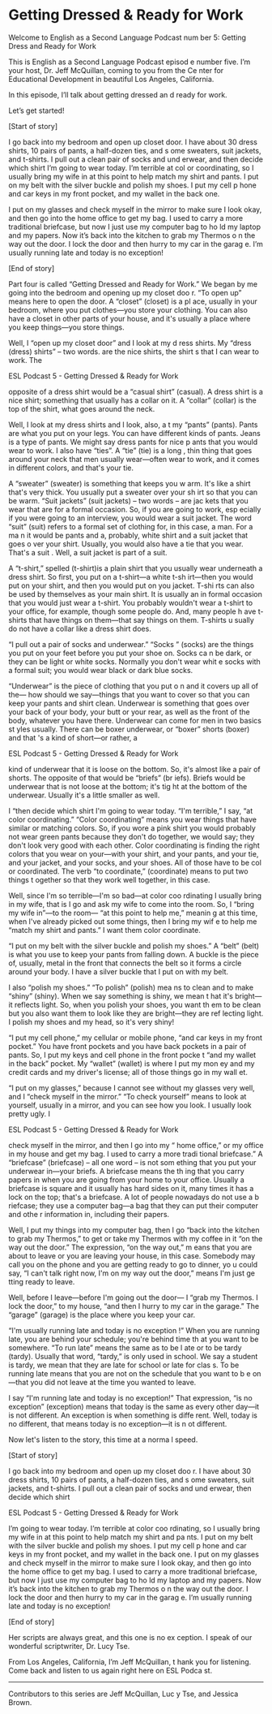 # Getting Dressed & Ready for Work

Welcome to English as a Second Language Podcast num ber 5: Getting Dress and Ready for Work 

This is English as a Second Language Podcast episod e number five. I’m your host, Dr. Jeff McQuillan, coming to you from the Ce nter for Educational Development in beautiful Los Angeles, California. 

In this episode, I’ll talk about getting dressed an d ready for work.  

Let’s get started! 

[Start of story] 

I go back into my bedroom and open up closet door.  I have about 30 dress shirts, 10 pairs of pants, a half-dozen ties, and s ome sweaters, suit jackets, and t-shirts.  I pull out a clean pair of socks and und erwear, and then decide which shirt I’m going to wear today.  I’m terrible at col or coordinating, so I usually bring my wife in at this point to help match my shirt and  pants.  I put on my belt with the silver buckle and polish my shoes.  I put my cell p hone and car keys in my front pocket, and my wallet in the back one.   

I put on my glasses and check myself in the mirror to make sure I look okay, and then go into the home office to get my bag.  I used  to carry a more traditional briefcase, but now I just use my computer bag to ho ld my laptop and my papers. Now it’s back into the kitchen to grab my Thermos o n the way out the door.  I lock the door and then hurry to my car in the garag e.  I’m usually running late and today is no exception!    

[End of story]  

Part four is called “Getting Dressed and Ready for Work.”  We began by me going into the bedroom and opening up my closet doo r.  “To open up” means here to open the door.  A “closet” (closet) is a pl ace, usually in your bedroom, where you put clothes—you store your clothing.  You  can also have a closet in other parts of your house, and it's usually a place  where you keep things—you store things. 

Well, I “open up my closet door” and I look at my d ress shirts.  My “dress (dress) shirts” – two words. are the nice shirts, the shirt s that I can wear to work.  The  

ESL Podcast 5 - Getting Dressed & Ready for Work  

opposite of a dress shirt would be a “casual shirt”  (casual).  A dress shirt is a nice shirt; something that usually has a collar on it.  A “collar” (collar) is the top of the shirt, what goes around the neck. 

Well, I look at my dress shirts and I look, also, a t my “pants” (pants). Pants are what you put on your legs.  You can have different kinds of pants.  Jeans is a type of pants.  We might say dress pants for nice p ants that you would wear to work.  I also have “ties”.  A “tie” (tie) is a long , thin thing that goes around your neck that men usually wear—often wear to work, and it comes in different colors, and that's your tie. 

A “sweater” (sweater) is something that keeps you w arm.  It's like a shirt that's very thick.  You usually put a sweater over your sh irt so that you can be warm. “Suit jackets” (suit jackets) – two words – are jac kets that you wear that are for a formal occasion.  So, if you are going to work, esp ecially if you were going to an interview, you would wear a suit jacket.  The word “suit” (suit) refers to a formal set of clothing for, in this case, a man.  For a ma n it would be pants and a, probably, white shirt and a suit jacket that goes o ver your shirt.  Usually, you would also have a tie that you wear.  That's a suit .  Well, a suit jacket is part of a suit. 

A “t-shirt,” spelled (t-shirt)is a plain shirt that  you usually wear underneath a dress shirt.  So first, you put on a t-shirt—a white t-sh irt—then you would put on your shirt, and then you would put on you jacket.  T-shi rts can also be used by themselves as your main shirt.  It is usually an in formal occasion that you would just wear a t-shirt.  You probably wouldn't wear a t-shirt to your office, for example, though some people do.  And, many people h ave t-shirts that have things on them—that say things on them.  T-shirts u sually do not have a collar like a dress shirt does. 

“I pull out a pair of socks and underwear.”  “Socks ” (socks) are the things you put on your feet before you put your shoe on.  Socks ca n be dark, or they can be light or white socks.  Normally you don't wear whit e socks with a formal suit; you would wear black or dark blue socks. 

“Underwear” is the piece of clothing that you put o n and it covers up all of the— how should we say—things that you want to cover so that you can keep your pants and shirt clean.  Underwear is something that  goes over your back of your body, your butt or your rear, as well as the front of the body, whatever you have there.  Underwear can come for men in two basics st yles usually.  There can be boxer underwear, or “boxer” shorts (boxer) and that 's a kind of short—or rather, a  

ESL Podcast 5 - Getting Dressed & Ready for Work  

kind of underwear that it is loose on the bottom.  So, it's almost like a pair of shorts.  The opposite of that would be “briefs” (br iefs).  Briefs would be underwear that is not loose at the bottom; it's tig ht at the bottom of the underwear.  Usually it's a little smaller as well. 

I “then decide which shirt I'm going to wear today.   “I'm terrible,” I say, “at color coordinating.”  “Color coordinating” means you wear  things that have similar or matching colors.  So, if you wore a pink shirt you would probably not wear green pants because they don't do together, we would say;  they don't look very good with each other.  Color coordinating is finding the  right colors that you wear on your—with your shirt, and your pants, and your tie,  and your jacket, and your socks, and your shoes.  All of those have to be col or coordinated.  The verb “to coordinate,” (coordinate) means to put two things t ogether so that they work well together, in this case. 

Well, since I'm so terrible—I'm so bad—at color coo rdinating I usually bring in my wife, that is I go and ask my wife to come into the  room.  So, I “bring my wife in”—to the room— “at this point to help me,” meanin g at this time, when I've already picked out some things, then I bring my wif e to help me “match my shirt and pants.”  I want them color coordinate. 

“I put on my belt with the silver buckle and polish  my shoes.”  A “belt” (belt) is what you use to keep your pants from falling down.  A buckle is the piece of, usually, metal in the front that connects the belt so it forms a circle around your body.  I have a silver buckle that I put on with my  belt.   

I also “polish my shoes.”  “To polish” (polish) mea ns to clean and to make “shiny” (shiny).  When we say something is shiny, we mean t hat it's bright—it reflects light.  So, when you polish your shoes, you want th em to be clean but you also want them to look like they are bright—they are ref lecting light.  I polish my shoes and my head, so it's very shiny! 

“I put my cell phone,” my cellular or mobile phone,  “and car keys in my front pocket.”  You have front pockets and you have back pockets in a pair of pants. So, I put my keys and cell phone in the front pocke t “and my wallet in the back” pocket.  My “wallet” (wallet) is where I put my mon ey and my credit cards and my driver's license; all of those things go in my wall et. 

“I put on my glasses,” because I cannot see without  my glasses very well, and I “check myself in the mirror.”  “To check yourself” means to look at yourself, usually in a mirror, and you can see how you look.  I usually look pretty ugly.  I  

ESL Podcast 5 - Getting Dressed & Ready for Work  

check myself in the mirror, and then I go into my “ home office,” or my office in my house and get my bag.  I used to carry a more tradi tional briefcase.”  A “briefcase” (briefcase) – all one word – is not som ething that you put your underwear in—your briefs.  A briefcase means the th ing that you carry papers in when you are going from your home to your office.  Usually a briefcase is square and it usually has hard sides on it, many times it has a lock on the top; that's a briefcase.  A lot of people nowadays do not use a b riefcase; they use a computer bag—a bag that they can put their computer and othe r information in, including their papers.   

Well, I put my things into my computer bag, then I go “back into the kitchen to grab my Thermos,” to get or take my Thermos with my  coffee in it “on the way out the door.”  The expression, “on the way out,” m eans that you are about to leave or you are leaving your house, in this case.  Somebody may call you on the phone and you are getting ready to go to dinner, yo u could say, “I can't talk right now, I'm on my way out the door,” means I'm just ge tting ready to leave. 

Well, before I leave—before I'm going out the door— I “grab my Thermos.  I lock the door,” to my house, “and then I hurry to my car  in the garage.”  The “garage” (garage) is the place where you keep your car.   

“I'm usually running late and today is no exception !”  When you are running late, you are behind your schedule; you're behind time th at you want to be somewhere.  “To run late” means the same as to be l ate or to be tardy (tardy). Usually that word, “tardy,” is only used in school.   We say a student is tardy, we mean that they are late for school or late for clas s.  To be running late means that you are not on the schedule that you want to b e on—that you did not leave at the time you wanted to leave.   

I say “I'm running late and today is no exception!”   That expression, “is no exception” (exception) means that today is the same  as every other day—it is not different.  An exception is when something is diffe rent.  Well, today is no different, that means today is no exception—it is n ot different. 

Now let's listen to the story, this time at a norma l speed. 

[Start of story] 

I go back into my bedroom and open up my closet doo r.  I have about 30 dress shirts, 10 pairs of pants, a half-dozen ties, and s ome sweaters, suit jackets, and t-shirts.  I pull out a clean pair of socks and und erwear, then decide which shirt  

ESL Podcast 5 - Getting Dressed & Ready for Work  

I’m going to wear today.  I’m terrible at color coo rdinating, so I usually bring my wife in at this point to help match my shirt and pa nts.  I put on my belt with the silver buckle and polish my shoes.  I put my cell p hone and car keys in my front pocket, and my wallet in the back one. I put on my glasses and check myself in the mirror to make sure I look okay, and then go into the home office to get my bag.  I used  to carry a more traditional briefcase, but now I just use my computer bag to ho ld my laptop and my papers. Now it’s back into the kitchen to grab my Thermos o n the way out the door.  I lock the door and then hurry to my car in the garag e.  I’m usually running late and today is no exception!    

[End of story] 

Her scripts are always great, and this one is no ex ception. I speak of our wonderful scriptwriter, Dr. Lucy Tse. 

From Los Angeles, California, I’m Jeff McQuillan, t hank you for listening. Come back and listen to us again right here on ESL Podca st. 

______ 

Contributors to this series are Jeff McQuillan, Luc y Tse, and Jessica Brown.

